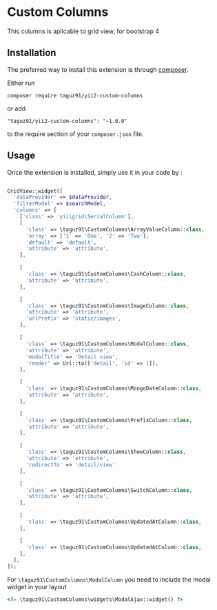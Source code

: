 Custom Columns
==============
This columns is aplicable to grid view, for bootstrap 4 

Installation
------------

The preferred way to install this extension is through [composer](http://getcomposer.org/download/).

Either run

```
composer require taguz91/yii2-custom-columns
```

or add

```
"taguz91/yii2-custom-columns": "~1.0.0"
```

to the require section of your `composer.json` file.


Usage
-----

Once the extension is installed, simply use it in your code by  :

```php 

GridView::widget([
  'dataProvider' => $dataProvider,
  'filterModel' => $searchModel,
  'columns' => [
    ['class' => 'yii\grid\SerialColumn'],
    [
      'class' => \taguz91\CustomColumns\ArrayValueColumn::class,
      'array' => ['1' => 'One', '2' => 'Two'],
      'default' => 'default',
      'attribute' => 'attribute',
    ],

    [
      'class' => \taguz91\CustomColumns\CashColumn::class,
      'attribute' => 'attribute',
    ],

    [
      'class' => \taguz91\CustomColumns\ImageColumn::class,
      'attribute' => 'attribute',
      'urlPrefix' => 'static/images',
    ],

    [
      'class' => \taguz91\CustomColumns\ModalColumn::class,
      'attribute' => 'attribute',
      'modalTitle' => 'Detail view',
      'render' => Url::to(['detail', 'id' => 1]),
    ],

    [
      'class' => \taguz91\CustomColumns\MongoDateColumn::class,
      'attribute' => 'attribute',
    ],

    [
      'class' => \taguz91\CustomColumns\PrefixColumn::class,
      'attribute' => 'attribute',
    ],

    [
      'class' => \taguz91\CustomColumns\ShowColumn::class,
      'attribute' => 'attribute',
      'redirectTo' => 'detail/view'
    ],

    [
      'class' => \taguz91\CustomColumns\SwitchColumn::class,
      'attribute' => 'attribute',
    ],

    [
      'class' => \taguz91\CustomColumns\UpdatedAtColumn::class,
    ],

    [
      'class' => \taguz91\CustomColumns\UpdatedAtColumn::class,
    ],
  ],
]);

```

For ```\taguz91\CustomColumns\ModalColumn``` you need to include the modal widget in your layout 

```php 
<?= \taguz91\CustomColumns\widgets\ModalAjax::widget() ?>
```